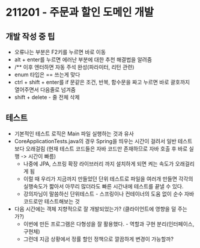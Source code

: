 # 211201 - 주문과 할인 도메인 개발



## 개발 작성 중 팁

- 오류나는 부분은 F2키를 누르면 바로 이동
- alt + enter를 누르면 에러난 부분에 대한 추천 해결법을 알려줌
- /** 이후 엔터하면 자동 주석 완성(파라미터, 리턴 관련)
- enum 타입은 == 쓰는게 맞다 
- ctrl + shift + enter를 if 문같은 조건, 반복, 함수문을 짜고 누르면 바로 괄호까지 열어주면서 다음줄로 넘겨줌
- shift + delete - 줄 전체 삭제





## 테스트

- 기본적인 테스트 로직은 Main 파일 실행하는 것과 유사
- CoreApplicationTests.java의 경우 Spring을 띄우는 시간이 걸려서 일반 테스트보다 오래걸림 (현재 테스트 코드들은 자바 코드만 존재하므로 자바 호출 후 바로 실행 -> 시간이 빠름)
  - 나중에 JPA, 스프링 확장 라이브러리 까지 설치하게 되면 켜는 속도가 오래걸리게 됨
  - 이럴 때 우리가 지금까지 만들었던 단위 테스트로 파일을 여러개 만들면 각각의 실행속도가 짧아서 아무리 많더라도 빠른 시간내에 테스트를 끝낼 수 있다.
  - 강의자님이 말씀하신 단위테스트 - 스프링이나 컨테이너의 도움 없이 순수 자바 코드로만 테스트해보는 것
- 다음 시간에는 객체 지향적으로 잘 개발되었는가? (클라이언트에 영향을 덜 주는가?) 
  - 이번에 만든 프로그램은 다형성을 잘 활용했다. - 역할과 구현 분리(인터페이스, 구현체) 
  - 그런데 지금 상황에서 정률 할인 정책으로 깔끔하게 변경이 가능할까?



